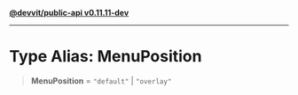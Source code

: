 [**@devvit/public-api v0.11.11-dev**](../../README.md)

---

# Type Alias: MenuPosition

> **MenuPosition** = `"default"` \| `"overlay"`
